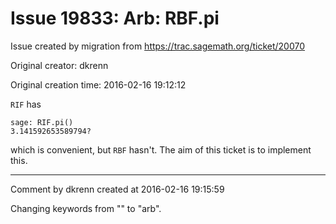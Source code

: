 # Issue 19833: Arb: RBF.pi

Issue created by migration from https://trac.sagemath.org/ticket/20070

Original creator: dkrenn

Original creation time: 2016-02-16 19:12:12

`RIF` has

```
sage: RIF.pi()
3.141592653589794?
```

which is convenient, but `RBF` hasn't. The aim of this ticket is to implement this.


---

Comment by dkrenn created at 2016-02-16 19:15:59

Changing keywords from "" to "arb".
